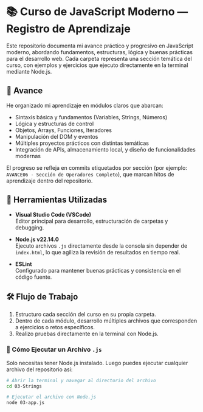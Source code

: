 # 📚 Curso de JavaScript Moderno — Registro de Aprendizaje

Este repositorio documenta mi avance práctico y progresivo en JavaScript moderno, abordando fundamentos, estructuras, lógica y buenas prácticas para el desarrollo web. Cada carpeta representa una sección temática del curso, con ejemplos y ejercicios que ejecuto directamente en la terminal mediante Node.js.

## 🚀 Avance

He organizado mi aprendizaje en módulos claros que abarcan:

- Sintaxis básica y fundamentos (Variables, Strings, Números)
- Lógica y estructuras de control
- Objetos, Arrays, Funciones, Iteradores
- Manipulación del DOM y eventos
- Múltiples proyectos prácticos con distintas temáticas
- Integración de APIs, almacenamiento local, y diseño de funcionalidades modernas

El progreso se refleja en commits etiquetados por sección (por ejemplo: `AVANCE06 - Sección de Operadores Completo`), que marcan hitos de aprendizaje dentro del repositorio.

## 🧠 Herramientas Utilizadas

- **Visual Studio Code (VSCode)**  
  Editor principal para desarrollo, estructuración de carpetas y debugging.

- **Node.js v22.14.0**  
  Ejecuto archivos `.js` directamente desde la consola sin depender de `index.html`, lo que agiliza la revisión de resultados en tiempo real.

- **ESLint**  
  Configurado para mantener buenas prácticas y consistencia en el código fuente.

## 🛠️ Flujo de Trabajo

1. Estructuro cada sección del curso en su propia carpeta.
2. Dentro de cada módulo, desarrollo múltiples archivos que corresponden a ejercicios o retos específicos.
3. Realizo pruebas directamente en la terminal con Node.js.

### 🔧 Cómo Ejecutar un Archivo `.js`

Solo necesitas tener Node.js instalado. Luego puedes ejecutar cualquier archivo del repositorio así:

```bash
# Abrir la terminal y navegar al directorio del archivo
cd 03-Strings

# Ejecutar el archivo con Node.js
node 03-app.js
